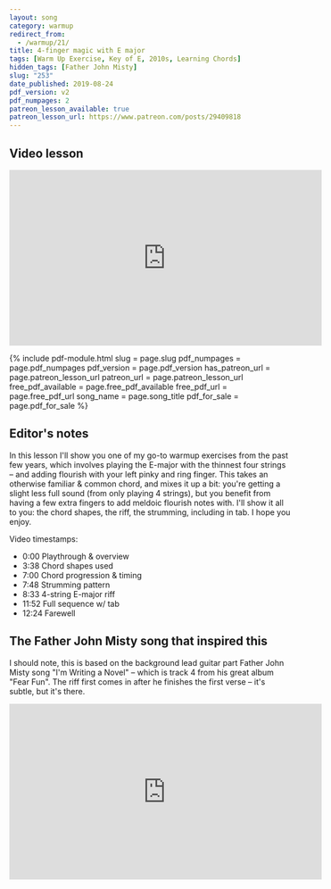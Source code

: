```yaml
---
layout: song
category: warmup
redirect_from:
  - /warmup/21/
title: 4-finger magic with E major
tags: [Warm Up Exercise, Key of E, 2010s, Learning Chords]
hidden_tags: [Father John Misty]
slug: "253"
date_published: 2019-08-24
pdf_version: v2
pdf_numpages: 2
patreon_lesson_available: true
patreon_lesson_url: https://www.patreon.com/posts/29409818
---
```


## Video lesson

<iframe width="560" height="315" src="https://www.youtube.com/embed/vFAbkYs3zss?showinfo=0" frameborder="0" allowfullscreen></iframe>

<!-- Coming soon... -->

{% include pdf-module.html slug = page.slug pdf_numpages = page.pdf_numpages pdf_version = page.pdf_version has_patreon_url = page.patreon_lesson_url patreon_url = page.patreon_lesson_url free_pdf_available = page.free_pdf_available free_pdf_url = page.free_pdf_url song_name = page.song_title pdf_for_sale = page.pdf_for_sale %}

## Editor's notes

In this lesson I'll show you one of my go-to warmup exercises from the past few years, which involves playing the E-major with the thinnest four strings – and adding flourish with your left pinky and ring finger. This takes an otherwise familiar & common chord, and mixes it up a bit: you're getting a slight less full sound (from only playing 4 strings), but you benefit from having a few extra fingers to add meldoic flourish notes with. I'll show it all to you: the chord shapes, the riff, the strumming, including in tab. I hope you enjoy.

Video timestamps:

- 0:00 Playthrough & overview
- 3:38 Chord shapes used
- 7:00 Chord progression & timing
- 7:48 Strumming pattern
- 8:33 4-string E-major riff
- 11:52 Full sequence w/ tab
- 12:24 Farewell

## The Father John Misty song that inspired this

I should note, this is based on the background lead guitar part Father John Misty song "I'm Writing a Novel" – which is track 4 from his great album "Fear Fun". The riff first comes in after he finishes the first verse – it's subtle, but it's there.

<iframe width="560" height="315" src="https://www.youtube.com/embed/6mSGcu3ETKo" frameborder="0" allow="accelerometer; autoplay; encrypted-media; gyroscope; picture-in-picture" allowfullscreen></iframe>
